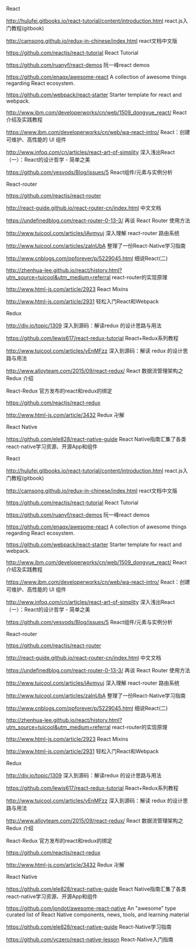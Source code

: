 
React

http://hulufei.gitbooks.io/react-tutorial/content/introduction.html react.js入门教程(gitbook)

http://camsong.github.io/redux-in-chinese/index.html react文档中文版

https://github.com/reactjs/react-tutorial React Tutorial

https://github.com/ruanyf/react-demos 阮一峰react demos

https://github.com/enaqx/awesome-react A collection of awesome things regarding React ecosystem.

https://github.com/webpack/react-starter Starter template for react and webpack.

http://www.ibm.com/developerworks/cn/web/1509_dongyue_react/ React 介绍及实践教程

https://www.ibm.com/developerworks/cn/web/wa-react-intro/ React：创建可维护、高性能的 UI 组件

http://www.infoq.com/cn/articles/react-art-of-simplity 深入浅出React（一）：React的设计哲学 - 简单之美

https://github.com/yesvods/Blog/issues/5 React组件/元素与实例分析

React-router

https://github.com/reactjs/react-router

http://react-guide.github.io/react-router-cn/index.html 中文文档

https://undefinedblog.com/react-router-0-13-3/ 再谈 React Router 使用方法

http://www.tuicool.com/articles/iAvmyuj 深入理解 react-router 路由系统

http://www.tuicool.com/articles/zaInUbA 整理了一份React-Native学习指南

http://www.cnblogs.com/ppforever/p/5229045.html 细说React(二)

http://zhenhua-lee.github.io/react/history.html?utm_source=tuicool&utm_medium=referral react-router的实现原理

http://www.html-js.com/article/2923 React Mixins

http://www.html-js.com/article/2931 轻松入门React和Webpack

Redux

http://div.io/topic/1309 深入到源码：解读redux 的设计思路与用法

https://github.com/lewis617/react-redux-tutorial React+Redux系列教程

http://www.tuicool.com/articles/vEnMFzz 深入到源码：解读 redux 的设计思路与用法

http://www.alloyteam.com/2015/09/react-redux/ React 数据流管理架构之 Redux 介绍

React-Redux 官方发布的react和redux的绑定

https://github.com/reactjs/react-redux

http://www.html-js.com/article/3432 Redux 卍解

React Native

https://github.com/ele828/react-native-guide React Native指南汇集了各类react-native学习资源、开源App和组件


React

http://hulufei.gitbooks.io/react-tutorial/content/introduction.html react.js入门教程(gitbook)

http://camsong.github.io/redux-in-chinese/index.html react文档中文版

https://github.com/reactjs/react-tutorial React Tutorial

https://github.com/ruanyf/react-demos 阮一峰react demos

https://github.com/enaqx/awesome-react A collection of awesome things regarding React ecosystem.

https://github.com/webpack/react-starter Starter template for react and webpack.

http://www.ibm.com/developerworks/cn/web/1509_dongyue_react/ React 介绍及实践教程

https://www.ibm.com/developerworks/cn/web/wa-react-intro/ React：创建可维护、高性能的 UI 组件

http://www.infoq.com/cn/articles/react-art-of-simplity 深入浅出React（一）：React的设计哲学 - 简单之美

https://github.com/yesvods/Blog/issues/5 React组件/元素与实例分析

React-router

https://github.com/reactjs/react-router

http://react-guide.github.io/react-router-cn/index.html 中文文档

https://undefinedblog.com/react-router-0-13-3/ 再谈 React Router 使用方法

http://www.tuicool.com/articles/iAvmyuj 深入理解 react-router 路由系统

http://www.tuicool.com/articles/zaInUbA 整理了一份React-Native学习指南

http://www.cnblogs.com/ppforever/p/5229045.html 细说React(二)

http://zhenhua-lee.github.io/react/history.html?utm_source=tuicool&utm_medium=referral react-router的实现原理

http://www.html-js.com/article/2923 React Mixins

http://www.html-js.com/article/2931 轻松入门React和Webpack

Redux

http://div.io/topic/1309 深入到源码：解读redux 的设计思路与用法

https://github.com/lewis617/react-redux-tutorial React+Redux系列教程

http://www.tuicool.com/articles/vEnMFzz 深入到源码：解读 redux 的设计思路与用法

http://www.alloyteam.com/2015/09/react-redux/ React 数据流管理架构之 Redux 介绍

React-Redux 官方发布的react和redux的绑定

https://github.com/reactjs/react-redux

http://www.html-js.com/article/3432 Redux 卍解

React Native

https://github.com/ele828/react-native-guide React Native指南汇集了各类react-native学习资源、开源App和组件

https://github.com/jondot/awesome-react-native An "awesome" type curated list of React Native components, news, tools, and learning material

https://github.com/ele828/react-native-guide React-Native学习指南

https://github.com/vczero/react-native-lesson React-Native入门指南
